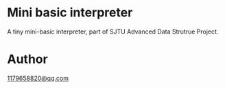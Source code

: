 # Mini basic interpreter

A tiny mini-basic interpreter, part of SJTU Advanced Data Strutrue Project.

# Author

1179658820@qq.com